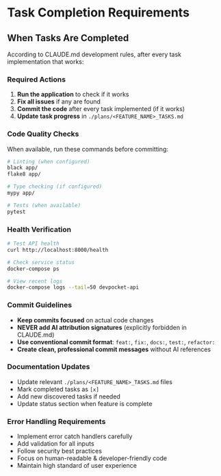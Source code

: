 # Task Completion Requirements

## When Tasks Are Completed

According to CLAUDE.md development rules, after every task implementation that works:

### Required Actions
1. **Run the application** to check if it works
2. **Fix all issues** if any are found
3. **Commit the code** after every task implemented (if it works)
4. **Update task progress** in `./plans/<FEATURE_NAME>_TASKS.md`

### Code Quality Checks
When available, run these commands before committing:
```bash
# Linting (when configured)
black app/
flake8 app/

# Type checking (if configured)
mypy app/

# Tests (when available)
pytest
```

### Health Verification
```bash
# Test API health
curl http://localhost:8000/health

# Check service status
docker-compose ps

# View recent logs
docker-compose logs --tail=50 devpocket-api
```

### Commit Guidelines
- **Keep commits focused** on actual code changes
- **NEVER add AI attribution signatures** (explicitly forbidden in CLAUDE.md)
- **Use conventional commit format**: `feat:`, `fix:`, `docs:`, `test:`, `refactor:`
- **Create clean, professional commit messages** without AI references

### Documentation Updates
- Update relevant `./plans/<FEATURE_NAME>_TASKS.md` files
- Mark completed tasks as `[x]`
- Add new discovered tasks if needed
- Update status section when feature is complete

### Error Handling Requirements
- Implement error catch handlers carefully
- Add validation for all inputs
- Follow security best practices
- Focus on human-readable & developer-friendly code
- Maintain high standard of user experience
